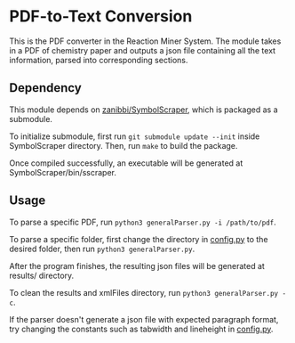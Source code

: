 # PDF-to-Text Conversion

This is the PDF converter in the Reaction Miner System. The module takes in a PDF of chemistry paper and outputs a json file containing all the text information, parsed into corresponding sections.

## Dependency

This module depends on [zanibbi/SymbolScraper](https://github.com/zanibbi/SymbolScraper), which is packaged as a submodule.

To initialize submodule, first run `git submodule update --init` inside SymbolScraper directory. Then, run `make` to build the package.

Once compiled successfully, an executable will be generated at SymbolScraper/bin/sscraper.

## Usage

To parse a specific PDF, run `python3 generalParser.py -i /path/to/pdf`. 

To parse a specific folder, first change the directory in [config.py](config.py) to the desired folder, then run `python3 generalParser.py`.

After the program finishes, the resulting json files will be generated at results/ directory.

To clean the results and xmlFiles directory, run `python3 generalParser.py -c`.

If the parser doesn't generate a json file with expected paragraph format, try changing the constants such as tabwidth and lineheight in [config.py](config.py).
